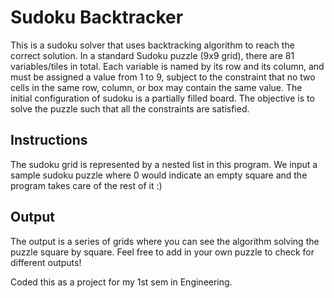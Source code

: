 # Sudoku Backtracker
This is a sudoku solver that uses backtracking algorithm to reach the correct
solution. In a standard Sudoku puzzle (9x9 grid), there are 81 variables/tiles in
total. Each variable is named by its row and its column, and must be assigned a
value from 1 to 9, subject to the constraint that no two cells in the same row,
column, or box may contain the same value. The initial configuration of sudoku is a
partially filled board. The objective is to solve the puzzle such that all the
constraints are satisfied.
 
## Instructions
The sudoku grid is represented by a nested list in this program. We input a sample
sudoku puzzle where 0 would indicate an empty square and the program takes care of
the rest of it :)

## Output
The output is a series of grids where you can see the algorithm solving the puzzle
square by square. Feel free to add in your own puzzle to check for different
outputs!


Coded this as a project for my 1st sem in Engineering. 
